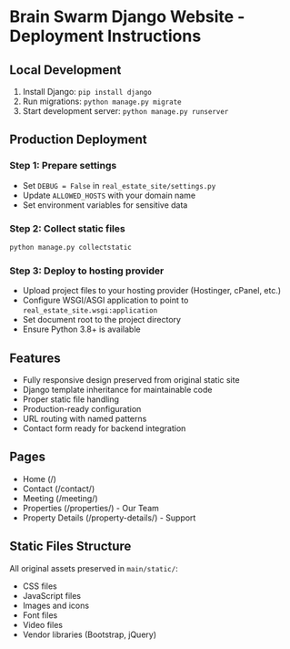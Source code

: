 # Brain Swarm Django Website - Deployment Instructions

## Local Development
1. Install Django: `pip install django`
2. Run migrations: `python manage.py migrate`
3. Start development server: `python manage.py runserver`

## Production Deployment

### Step 1: Prepare settings
- Set `DEBUG = False` in `real_estate_site/settings.py`
- Update `ALLOWED_HOSTS` with your domain name
- Set environment variables for sensitive data

### Step 2: Collect static files
```bash
python manage.py collectstatic
```

### Step 3: Deploy to hosting provider
- Upload project files to your hosting provider (Hostinger, cPanel, etc.)
- Configure WSGI/ASGI application to point to `real_estate_site.wsgi:application`
- Set document root to the project directory
- Ensure Python 3.8+ is available

## Features
- Fully responsive design preserved from original static site
- Django template inheritance for maintainable code
- Proper static file handling
- Production-ready configuration
- URL routing with named patterns
- Contact form ready for backend integration

## Pages
- Home (/)
- Contact (/contact/)
- Meeting (/meeting/)
- Properties (/properties/) - Our Team
- Property Details (/property-details/) - Support

## Static Files Structure
All original assets preserved in `main/static/`:
- CSS files
- JavaScript files
- Images and icons
- Font files
- Video files
- Vendor libraries (Bootstrap, jQuery)